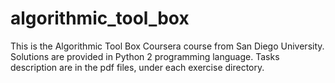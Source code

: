 # algorithmic_tool_box
This is the Algorithmic Tool Box Coursera course from San Diego University.
Solutions are provided in Python 2 programming language. Tasks description are in the pdf files, under each exercise directory.
